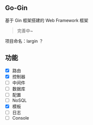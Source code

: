 ## Go-Gin

基于 Gin 框架搭建的 Web Framework 框架

> 完善中~

项目命名：largin ？

## 功能

- [x] 路由
- [x] 控制器
- [ ] 中间件
- [ ] 数据库
- [ ] 配置
- [ ] NoSQL
- [x] 模板
- [ ] 日志
- [ ] Console
